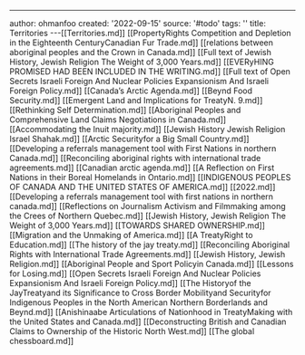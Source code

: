 ---
author: ohmanfoo
created: '2022-09-15'
source: '#todo'
tags: ''
title: Territories
---[[Territories.md]]
[[PropertyRights Competition and Depletion in the Eighteenth CenturyCanadian Fur Trade.md]]
[[relations between aboriginal peoples and the Crown in Canada.md]]
[[Full text of Jewish History, Jewish Religion The Weight of 3,000 Years.md]]
[[EVERyHING PROMISED HAD BEEN INCLUDED IN THE WRITING.md]]
[[Full text of Open Secrets Israeli Foreign And Nuclear Policies Expansionism And Israeli Foreign Policy.md]]
[[Canada’s Arctic Agenda.md]]
[[Beynd Food Security.md]]
[[Emergent Land and Implications for TreatyN. 9.md]]
[[Rethinking Self Determination.md]]
[[Aboriginal Peoples and Comprehensive Land Claims Negotiations in Canada.md]]
[[Accommodating the Inuit majority.md]]
[[Jewish History Jewish Religion Israel Shahak.md]]
[[Arctic Securityfor a Big Small Country.md]]
[[Developing a referrals management tool with First Nations in northern Canada.md]]
[[Reconciling aboriginal rights with international trade agreements.md]]
[[Canadian arctic agenda.md]]
[[A Reflection on First Nations in their Boreal Homelands in Ontario.md]]
[[INDIGENOUS PEOPLES OF CANADA AND THE UNITED STATES OF AMERICA.md]]
[[2022.md]]
[[Developing a referrals management tool with first nations in northern canada.md]]
[[Reflections on Journalism Activism and Filmmaking among the Crees of Northern Quebec.md]]
[[Jewish History, Jewish Religion The Weight of 3,000 Years.md]]
[[TOWARDS SHARED OWNERSHIP.md]]
[[Migration and the Unmaking of America.md]]
[[A TreatyRight to Education.md]]
[[The history of the jay treaty.md]]
[[Reconciling Aboriginal Rights with International Trade Agreements.md]]
[[Jewish History, Jewish Religion.md]]
[[Aboriginal People and Sport Policyin Canada.md]]
[[Lessons for Losing.md]]
[[Open Secrets Israeli Foreign And Nuclear Policies Expansionism And Israeli Foreign Policy.md]]
[[The Historyof the JayTreatyand its Significance to Cross Border Mobilityand Securityfor Indigenous Peoples in the North American Northern Borderlands and Beynd.md]]
[[Anishinaabe Articulations of Nationhood in TreatyMaking with the United States and Canada.md]]
[[Deconstructing British and Canadian Claims to Ownership of the Historic North West.md]]
[[The global chessboard.md]]
